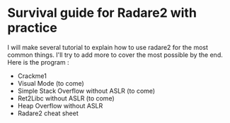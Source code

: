 # Survival guide for Radare2 with practice
I will make several tutorial to explain how to use radare2 for the most common things. I'll try to add more to cover the most possible by the end.\
Here is the program :
- Crackme1
- Visual Mode (to come)
- Simple Stack Overflow without ASLR (to come)
- Ret2Libc without ASLR (to come)
- Heap Overflow without ASLR
- Radare2 cheat sheet
